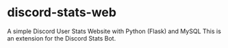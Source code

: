 # discord-stats-web
 A simple Discord User Stats Website with Python (Flask) and MySQL
 This is an extension for the Discord Stats Bot.
